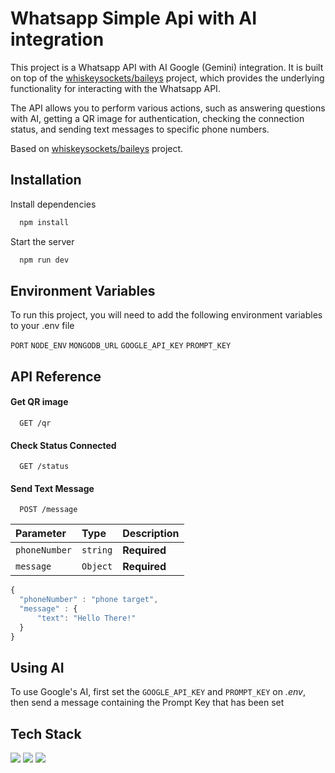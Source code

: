
# Whatsapp Simple Api with AI integration

This project is a Whatsapp API with AI Google (Gemini) integration. It is built on top of the [whiskeysockets/baileys](https://github.com/WhiskeySockets/Baileys) project, which provides the underlying functionality for interacting with the Whatsapp API.

The API allows you to perform various actions, such as answering questions with AI, getting a QR image for authentication, checking the connection status, and sending text messages to specific phone numbers.

Based on [whiskeysockets/baileys](https://github.com/WhiskeySockets/Baileys) project.

## Installation

Install dependencies

```bash
  npm install
```

Start the server

```bash
  npm run dev
```
    
## Environment Variables

To run this project, you will need to add the following environment variables to your .env file

`PORT`
`NODE_ENV`
`MONGODB_URL`
`GOOGLE_API_KEY`
`PROMPT_KEY`


## API Reference

#### Get QR image

```http
  GET /qr
```

#### Check Status Connected

```http
  GET /status
```

#### Send Text Message

```http
  POST /message
```

| Parameter | Type     | Description                       |
| :-------- | :------- | :-------------------------------- |
| `phoneNumber`      | `string` | **Required** |
| `message`      | `Object` | **Required** |

```javascript
{
  "phoneNumber" : "phone target",
  "message" : {
      "text": "Hello There!"
  }
}
```

## Using AI
To use Google's AI, first set the `GOOGLE_API_KEY` and `PROMPT_KEY` on *.env*, then send a message containing the Prompt Key that has been set

## Tech Stack

<img src="https://img.shields.io/badge/Node%20js-339933?style=for-the-badge&logo=nodedotjs&logoColor=white"/> <img src="https://img.shields.io/badge/Express%20js-000000?style=for-the-badge&logo=express&logoColor=white"/> <img src="https://img.shields.io/badge/TypeScript-007ACC?style=for-the-badge&logo=typescript&logoColor=white"/>

